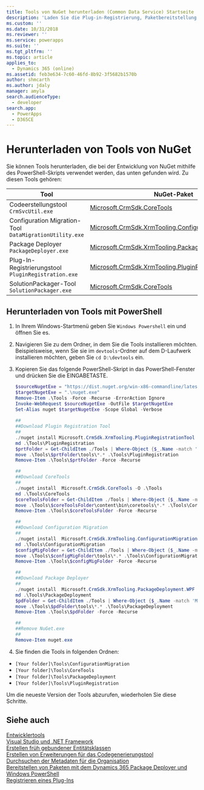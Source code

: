 ```yaml
---
title: Tools von NuGet herunterladen (Common Data Service) Startseite | Microsoft Docs
description: 'Laden Sie die Plug-in-Registrierung, Paketbereitstellung und andere Kerntools von Nuget herunter.'
ms.custom: ''
ms.date: 10/31/2018
ms.reviewer: ''
ms.service: powerapps
ms.suite: ''
ms.tgt_pltfrm: ''
ms.topic: article
applies_to:
  - Dynamics 365 (online)
ms.assetid: feb3e634-7c60-46fd-8b92-3f5682b1570b
author: shmcarth
ms.author: jdaly
manager: amyla
search.audienceType:
  - developer
search.app:
  - PowerApps
  - D365CE
---
```


# <a name="download-tools-from-nuget"></a>Herunterladen von Tools von NuGet 

Sie können Tools herunterladen, die bei der Entwicklung von NuGet mithilfe des PowerShell-Skripts verwendet werden, das unten gefunden wird. Zu diesen Tools gehören:

|Tool|NuGet-Paket|
|-|-|
|Codeerstellungstool `CrmSvcUtil.exe`|[Microsoft.CrmSdk.CoreTools](https://www.nuget.org/packages/Microsoft.CrmSdk.CoreTools)|
|Configuration Migration-Tool `DataMigrationUtility.exe`|[Microsoft.CrmSdk.XrmTooling.ConfigurationMigration.Wpf](https://www.nuget.org/packages/Microsoft.CrmSdk.XrmTooling.ConfigurationMigration.Wpf)|
|Package Deployer `PackageDeployer.exe`|[Microsoft.CrmSdk.XrmTooling.PackageDeployment.WPF](https://www.nuget.org/packages/Microsoft.CrmSdk.XrmTooling.PackageDeployment.Wpf)|
|Plug-In-Registrierungstool `PluginRegistration.exe` |[Microsoft.CrmSdk.XrmTooling.PluginRegistrationTool](https://www.nuget.org/packages/Microsoft.CrmSdk.XrmTooling.PluginRegistrationTool)|
|SolutionPackager-Tool `SolutionPackager.exe`|[Microsoft.CrmSdk.CoreTools](https://www.nuget.org/packages/Microsoft.CrmSdk.CoreTools)|

## <a name="download-tools-using-powershell"></a>Herunterladen von Tools mit PowerShell

1. In Ihrem Windows-Startmenü geben Sie `Windows Powershell` ein und öffnen Sie es.
1. Navigieren Sie zu dem Ordner, in dem Sie die Tools installieren möchten. Beispielsweise, wenn Sie sie im `devtools`-Ordner auf dem D-Laufwerk installieren möchten, geben Sie `cd D:\devtools` ein.
1. Kopieren Sie das folgende PowerShell-Skript in das PowerShell-Fenster und drücken Sie die EINGABETASTE.

    ```powershell
    $sourceNugetExe = "https://dist.nuget.org/win-x86-commandline/latest/nuget.exe"
    $targetNugetExe = ".\nuget.exe"
    Remove-Item .\Tools -Force -Recurse -ErrorAction Ignore
    Invoke-WebRequest $sourceNugetExe -OutFile $targetNugetExe
    Set-Alias nuget $targetNugetExe -Scope Global -Verbose
        
    ##
    ##Download Plugin Registration Tool
    ##
    ./nuget install Microsoft.CrmSdk.XrmTooling.PluginRegistrationTool -O .\Tools
    md .\Tools\PluginRegistration
    $prtFolder = Get-ChildItem ./Tools | Where-Object {$_.Name -match 'Microsoft.CrmSdk.XrmTooling.PluginRegistrationTool.'}
    move .\Tools\$prtFolder\tools\*.* .\Tools\PluginRegistration
    Remove-Item .\Tools\$prtFolder -Force -Recurse
    
    ##
    ##Download CoreTools
    ##
    ./nuget install  Microsoft.CrmSdk.CoreTools -O .\Tools
    md .\Tools\CoreTools
    $coreToolsFolder = Get-ChildItem ./Tools | Where-Object {$_.Name -match 'Microsoft.CrmSdk.CoreTools.'}
    move .\Tools\$coreToolsFolder\content\bin\coretools\*.* .\Tools\CoreTools
    Remove-Item .\Tools\$coreToolsFolder -Force -Recurse

    ##
    ##Download Configuration Migration
    ##
    ./nuget install  Microsoft.CrmSdk.XrmTooling.ConfigurationMigration.Wpf -O .\Tools
    md .\Tools\ConfigurationMigration
    $configMigFolder = Get-ChildItem ./Tools | Where-Object {$_.Name -match 'Microsoft.CrmSdk.XrmTooling.ConfigurationMigration.Wpf.'}
    move .\Tools\$configMigFolder\tools\*.* .\Tools\ConfigurationMigration
    Remove-Item .\Tools\$configMigFolder -Force -Recurse
    
    ##
    ##Download Package Deployer 
    ##
    ./nuget install  Microsoft.CrmSdk.XrmTooling.PackageDeployment.WPF -O .\Tools
    md .\Tools\PackageDeployment
    $pdFolder = Get-ChildItem ./Tools | Where-Object {$_.Name -match 'Microsoft.CrmSdk.XrmTooling.PackageDeployment.Wpf.'}
    move .\Tools\$pdFolder\tools\*.* .\Tools\PackageDeployment
    Remove-Item .\Tools\$pdFolder -Force -Recurse

    ##
    ##Remove NuGet.exe
    ##
    Remove-Item nuget.exe    
    ```

1. Sie finden die Tools in folgenden Ordnen:

- `[Your folder]\Tools\ConfigurationMigration`
- `[Your folder]\Tools\CoreTools`
- `[Your folder]\Tools\PackageDeployment`
- `[Your folder]\Tools\PluginRegistration`

Um die neueste Version der Tools abzurufen, wiederholen Sie diese Schritte.

## <a name="see-also"></a>Siehe auch

[Entwicklertools](developer-tools.md)<br />
[Visual Studio und .NET Framework](org-service/visual-studio-dot-net-framework.md)<br />
[Erstellen früh gebundener Entitätsklassen](/dynamics365/customer-engagement/developer/org-service/create-early-bound-entity-classes-code-generation-tool)<br />
[Erstellen von Erweiterungen für das Codegenerierungstool](org-service/extend-code-generation-tool.md)<br />
[Durchsuchen der Metadaten für die Organisation](browse-your-metadata.md)<br />
[Bereitstellen von Paketen mit dem Dynamics 365 Package Deployer und Windows PowerShell](/dynamics365/customer-engagement/admin/deploy-packages-using-package-deployer-windows-powershell)<br />
[Registrieren eines Plug-Ins](register-plug-in.md)<br />
